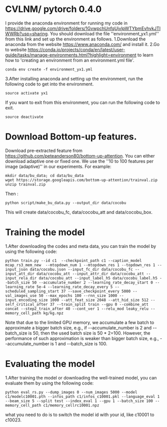 # CVLNM/ pytorch 0.4.0
I provide the anaconda environment for running my code in https://drive.google.com/drive/folders/1GvwpchUnfqUjvlpWTYbmEvhvkJTIWWRb?usp=sharing. You should download the file ''environment_yx1.yml'' from this link and set up the environment as follows.
1.Download the anaconda from the website https://www.anaconda.com/ and install it.
2.Go to website https://conda.io/projects/conda/en/latest/user-guide/tasks/manage-environments.html?highlight=environment to learn how to 'creating an environment from an environment.yml file'.
```
conda env create -f environment_yx1.yml
```
3.After installing anaconda and setting up the environment, run the following code to get into the environment.
```
source activate yx1
```
If you want to exit from this environment, you can run the following code to exit.
```
source deactivate
```
# Download Bottom-up features.
Download pre-extracted feature from https://github.com/peteanderson80/bottom-up-attention. You can either download adaptive one or fixed one. We use the ''10 to 100 features per image (adaptive)'' in our experiments.
For example:
```
mkdir data/bu_data; cd data/bu_data
wget https://storage.googleapis.com/bottom-up-attention/trainval.zip
unzip trainval.zip
```
Then :
```
python script/make_bu_data.py --output_dir data/cocobu
```
This will create data/cocobu_fc, data/cocobu_att and data/cocobu_box. 
# Training the model
1.After downloading the codes and meta data, you can train the model by using the following code:
```
python train.py --id c1  --checkpoint_path c1 --caption_model mcap_rs3_mem_new  --mtopdown_num 1 --mtopdown_res 1 --topdown_res 1 --input_json data/cocobu.json --input_fc_dir data/cocobu_fc --input_att_dir data/cocobu_att --input_attr_dir data/cocobu_att --input_rela_dir data/cocobu_att --input_label_h5 data/cocobu_label.h5 --batch_size 50 --accumulate_number 2 --learning_rate_decay_start 0 --learning_rate 5e-4 --learning_rate_decay_every 5 --scheduled_sampling_start 37 --save_checkpoint_every 5000 --val_images_use 50 --max_epochs 100 --rnn_size 1000 --input_encoding_size 1000 --att_feat_size 2048 --att_hid_size 512 --self_critical_after 37 --train_split train --gpu 0 --combine_att concat --step2_train_after 40 --cont_ver 1 --relu_mod leaky_relu --memory_cell_path kg/kg.npz
```
Note that due to the limited GPU memory, we accumulate a few batch to approximate a bigger batch size, e.g., if --accumulate_number is 2 and --batch_size is 50, then the used batch size is 50 \* 2=100. However, the performance of such approximation is weaker than bigger batch size, e.g., --accumulate_number is 1 and --batch_size is 100.

# Evaluating the model
1.After training the model or downloading the well-trained model, you can evaluate them by using the following code:
```
python eval_rs.py --dump_images 0 --num_images 5000 --model c1/modelc10001.pth --infos_path c1/infos_c10001.pkl --language_eval 1 --beam_size 5 --split test --index_eval 1 --gpu 1 --batch_size 100 --memory_cell_path c1/memory_cellrc10001.npz
```
what you need to do is to switch the model id with your id, like c10001 to c10023.

